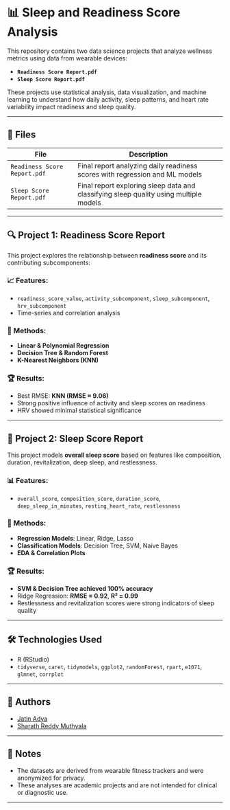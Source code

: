 # 📊 Sleep and Readiness Score Analysis

This repository contains two data science projects that analyze wellness metrics using data from wearable devices:

- **`Readiness Score Report.pdf`**  
- **`Sleep Score Report.pdf`**

These projects use statistical analysis, data visualization, and machine learning to understand how daily activity, sleep patterns, and heart rate variability impact readiness and sleep quality.

---

## 📁 Files

| File                         | Description                                                      |
|-----------------------------|------------------------------------------------------------------|
| `Readiness Score Report.pdf`| Final report analyzing daily readiness scores with regression and ML models |
| `Sleep Score Report.pdf`    | Final report exploring sleep data and classifying sleep quality using multiple models |

---

## 🔍 Project 1: Readiness Score Report

This project explores the relationship between **readiness score** and its contributing subcomponents:

### 📈 Features:
- `readiness_score_value`, `activity_subcomponent`, `sleep_subcomponent`, `hrv_subcomponent`
- Time-series and correlation analysis

### 🧪 Methods:
- **Linear & Polynomial Regression**
- **Decision Tree & Random Forest**
- **K-Nearest Neighbors (KNN)**

### 🏆 Results:
- Best RMSE: **KNN (RMSE ≈ 9.06)**
- Strong positive influence of activity and sleep scores on readiness
- HRV showed minimal statistical significance

---

## 🌙 Project 2: Sleep Score Report

This project models **overall sleep score** based on features like composition, duration, revitalization, deep sleep, and restlessness.

### 📊 Features:
- `overall_score`, `composition_score`, `duration_score`, `deep_sleep_in_minutes`, `resting_heart_rate`, `restlessness`

### 🧪 Methods:
- **Regression Models**: Linear, Ridge, Lasso
- **Classification Models**: Decision Tree, SVM, Naive Bayes
- **EDA & Correlation Plots**

### 🏆 Results:
- **SVM & Decision Tree achieved 100% accuracy**
- Ridge Regression: **RMSE = 0.92**, **R² = 0.99**
- Restlessness and revitalization scores were strong indicators of sleep quality

---

## 🛠️ Technologies Used

- R (RStudio)
- `tidyverse`, `caret`, `tidymodels`, `ggplot2`, `randomForest`, `rpart`, `e1071`, `glmnet`, `corrplot`

---

## 👥 Authors

- [Jatin Adya](#)
- [Sharath Reddy Muthyala](#)

---

## 📌 Notes

- The datasets are derived from wearable fitness trackers and were anonymized for privacy.
- These analyses are academic projects and are not intended for clinical or diagnostic use.

---
